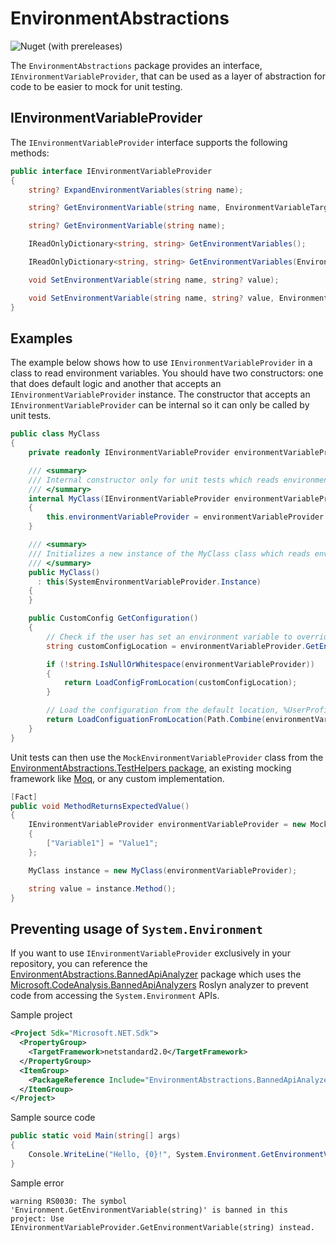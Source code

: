 ﻿# EnvironmentAbstractions
 ![Nuget (with prereleases)](https://img.shields.io/nuget/vpre/EnvironmentAbstractions?label=EnvironmentAbstractions)

The `EnvironmentAbstractions` package provides an interface, `IEnvironmentVariableProvider`, that can be used as a layer of abstraction for code to be easier to mock for unit testing.

## IEnvironmentVariableProvider

The `IEnvironmentVariableProvider` interface supports the following methods:

```c#
public interface IEnvironmentVariableProvider
{
    string? ExpandEnvironmentVariables(string name);

    string? GetEnvironmentVariable(string name, EnvironmentVariableTarget target);

    string? GetEnvironmentVariable(string name);

    IReadOnlyDictionary<string, string> GetEnvironmentVariables();

    IReadOnlyDictionary<string, string> GetEnvironmentVariables(EnvironmentVariableTarget target);

    void SetEnvironmentVariable(string name, string? value);

    void SetEnvironmentVariable(string name, string? value, EnvironmentVariableTarget target);
}
```


## Examples
The example below shows how to use `IEnvironmentVariableProvider` in a class to read environment variables.  You should have two constructors: one that does default logic
and another that accepts an `IEnvironmentVariableProvider` instance. The constructor that accepts an `IEnvironmentVariableProvider` can be internal so it can only be
called by unit tests.  

```C#
public class MyClass
{
    private readonly IEnvironmentVariableProvider environmentVariableProvider;

    /// <summary>
    /// Internal constructor only for unit tests which reads environment variables from the specified IEnvironmentVariableProvider.
    /// </summary>
    internal MyClass(IEnvironmentVariableProvider environmentVariableProvider)
    {
        this.environmentVariableProvider = environmentVariableProvider
    }

    /// <summary>
    /// Initializes a new instance of the MyClass class which reads environment variables directly from the system.
    /// </summary>
    public MyClass()
      : this(SystemEnvironmentVariableProvider.Instance)
    {
    }

    public CustomConfig GetConfiguration()
    {
        // Check if the user has set an environment variable to override the default location
        string customConfigLocation = environmentVariableProvider.GetEnvironmentVariable("CUSTOM_CONFIG");

        if (!string.IsNullOrWhitespace(environmentVariableProvider))
        {
            return LoadConfigFromLocation(customConfigLocation);
        }

        // Load the configuration from the default location, %UserProfile%\configuration.xml
        return LoadConfiguationFromLocation(Path.Combine(environmentVariableProvider.GetEnvironmentVariable("USERPROFILE"), "configuration.xml"));
    }
}
```

Unit tests can then use the `MockEnvironmentVariableProvider` class from the
[EnvironmentAbstractions.TestHelpers package](https://nuget.org/packages/EnvironmentAbstractions.TestHelpers), an existing mocking framework like
[Moq](https://nuget.org/packages/Moq), or any custom implementation.

```c#
[Fact]
public void MethodReturnsExpectedValue()
{
    IEnvironmentVariableProvider environmentVariableProvider = new MockEnvironmentVariableProvider
    {
        ["Variable1"] = "Value1";
    };

    MyClass instance = new MyClass(environmentVariableProvider);

    string value = instance.Method();
}
```

## Preventing usage of `System.Environment`

If you want to use `IEnvironmentVariableProvider` exclusively in your repository, you can reference the
[EnvironmentAbstractions.BannedApiAnalyzer](https://nuget.org/packages/EnvironmentAbstractions.BannedApiAnalyzer) package which uses the
[Microsoft.CodeAnalysis.BannedApiAnalyzers](https://github.com/dotnet/roslyn-analyzers/blob/main/src/Microsoft.CodeAnalysis.BannedApiAnalyzers/BannedApiAnalyzers.Help.md)
Roslyn analyzer to prevent code from accessing the `System.Environment` APIs.

Sample project
```xml
<Project Sdk="Microsoft.NET.Sdk">
  <PropertyGroup>
    <TargetFramework>netstandard2.0</TargetFramework>
  </PropertyGroup>
  <ItemGroup>
    <PackageReference Include="EnvironmentAbstractions.BannedApiAnalyzer" Version="1.0.0" />
  </ItemGroup>
</Project>
```

Sample source code
```c#
public static void Main(string[] args)
{
    Console.WriteLine("Hello, {0}!", System.Environment.GetEnvironmentVariable("USERNAME"));
}
```

Sample error
```
warning RS0030: The symbol 'Environment.GetEnvironmentVariable(string)' is banned in this project: Use IEnvironmentVariableProvider.GetEnvironmentVariable(string) instead.
```
